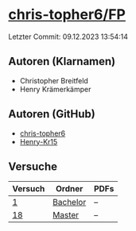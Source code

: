 # [chris-topher6/FP](https://github.com/chris-topher6/FP)

Letzter Commit: 09.12.2023 13:54:14

## Autoren (Klarnamen)
- Christopher Breitfeld
- Henry Krämerkämper

## Autoren (GitHub)
- [chris-topher6](https://github.com/chris-topher6)
- [Henry-Kr15](https://github.com/Henry-Kr15)

## Versuche

|       Versuch        |                               Ordner                               |PDFs|
|----------------------|--------------------------------------------------------------------|----|
|[1](../../versuch/1)  |[Bachelor](https://github.com/chris-topher6/FP/tree/master/Bachelor)|–   |
|[18](../../versuch/18)|[Master](https://github.com/chris-topher6/FP/tree/master/Master)    |–   |

